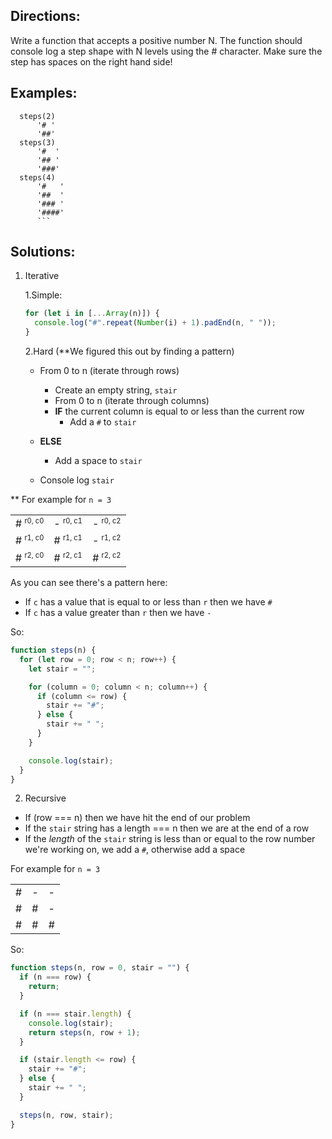 ## Directions:

Write a function that accepts a positive number N. The function should console log a step shape with N levels using the # character. Make sure the step has spaces on the right hand side!

## Examples:

````
  steps(2)
      '# '
      '##'
  steps(3)
      '#  '
      '## '
      '###'
  steps(4)
      '#   '
      '##  '
      '### '
      '####'
      ```
````

## Solutions:

1. Iterative

   1.Simple:

   ```js
   for (let i in [...Array(n)]) {
     console.log("#".repeat(Number(i) + 1).padEnd(n, " "));
   }
   ```

   2.Hard (\*\*We figured this out by finding a pattern)

   - From 0 to n (iterate through rows)
     - Create an empty string, `stair`
     - From 0 to n (iterate through columns)
     - **IF** the current column is equal to or less than the current row
       - Add a `#` to `stair`
   - **ELSE**

     - Add a space to `stair`

   - Console log `stair`

\*\* For example for `n = 3`

|                                    |                                    |                                    |
| ---------------------------------- | :--------------------------------: | ---------------------------------: |
| # <sup><small>r0, c0</small></sup> | - <sup><small>r0, c1</small></sup> | - <sup><small>r0, c2</small></sup> |
| # <sup><small>r1, c0</small></sup> | # <sup><small>r1, c1</small></sup> | - <sup><small>r1, c2</small></sup> |
| # <sup><small>r2, c0</small></sup> | # <sup><small>r2, c1</small></sup> | # <sup><small>r2, c2</small></sup> |

As you can see there's a pattern here:

- If `c` has a value that is equal to or less than `r` then we have `#`
- If `c` has a value greater than `r` then we have `-`

So:

```js
function steps(n) {
  for (let row = 0; row < n; row++) {
    let stair = "";

    for (column = 0; column < n; column++) {
      if (column <= row) {
        stair += "#";
      } else {
        stair += " ";
      }
    }

    console.log(stair);
  }
}
```

2. Recursive

- If (row === n) then we have hit the end of our problem
- If the `stair` string has a length === n then we are at the end of a row
- If the _length_ of the `stair` string is less than or equal to the row number we're working on, we add a `#`, otherwise add a space

For example for `n = 3`

|     |     |     |
| --- | :-: | --: |
| #   |  -  |   - |
| #   |  #  |   - |
| #   |  #  |   # |

So:

```js
function steps(n, row = 0, stair = "") {
  if (n === row) {
    return;
  }

  if (n === stair.length) {
    console.log(stair);
    return steps(n, row + 1);
  }

  if (stair.length <= row) {
    stair += "#";
  } else {
    stair += " ";
  }

  steps(n, row, stair);
}
```

